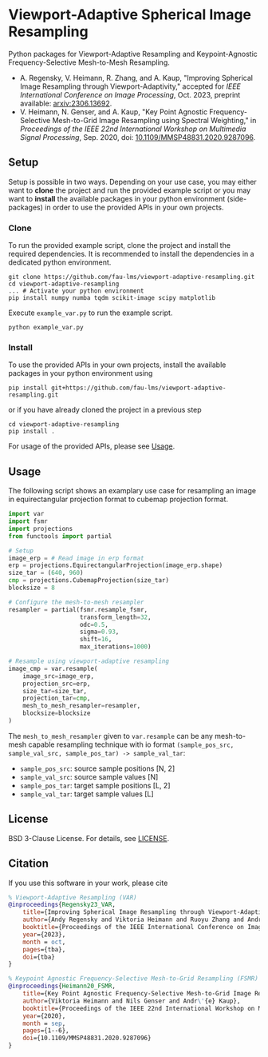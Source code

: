 # Viewport-Adaptive Spherical Image Resampling

Python packages for Viewport-Adaptive Resampling and Keypoint-Agnostic Frequency-Selective Mesh-to-Mesh Resampling.

* A. Regensky, V. Heimann, R. Zhang, and A. Kaup, "Improving Spherical Image Resampling through Viewport-Adaptivity," accepted for *IEEE International Conference on Image Processing*, Oct. 2023, preprint available: [arxiv:2306.13692](https://arxiv.org/abs/2306.13692).
* V. Heimann, N. Genser, and A. Kaup, "Key Point Agnostic Frequency-Selective Mesh-to-Grid Image Resampling using Spectral Weighting," in *Proceedings of the IEEE 22nd International Workshop on Multimedia Signal Processing*, Sep. 2020, doi: [10.1109/MMSP48831.2020.9287096](https://doi.org/10.1109/MMSP48831.2020.9287096).

## Setup

Setup is possible in two ways.
Depending on your use case, you may either want to **clone** the project and run the provided example script or you may want to **install** the available packages in your python environment (side-packages) in order to use the provided APIs in your own projects.

### Clone

To run the provided example script, clone the project and install the required dependencies.
It is recommended to install the dependencies in a dedicated python environment.

```shell
git clone https://github.com/fau-lms/viewport-adaptive-resampling.git
cd viewport-adaptive-resampling
... # Activate your python environment
pip install numpy numba tqdm scikit-image scipy matplotlib
```

Execute `example_var.py` to run the example script.

```shell 
python example_var.py
```

### Install

To use the provided APIs in your own projects, install the available packages in your python environment using
```shell
pip install git+https://github.com/fau-lms/viewport-adaptive-resampling.git
```

or if you have already cloned the project in a previous step
```shell
cd viewport-adaptive-resampling
pip install .
```

For usage of the provided APIs, please see [Usage](#usage).

## Usage

The following script shows an examplary use case for resampling an image in equirectangular projection format to cubemap projection format.

```python
import var
import fsmr
import projections
from functools import partial

# Setup 
image_erp = # Read image in erp format
erp = projections.EquirectangularProjection(image_erp.shape)
size_tar = (640, 960)
cmp = projections.CubemapProjection(size_tar)
blocksize = 8

# Configure the mesh-to-mesh resampler
resampler = partial(fsmr.resample_fsmr,
                    transform_length=32,
                    odc=0.5,
                    sigma=0.93,
                    shift=16,
                    max_iterations=1000)

# Resample using viewport-adaptive resampling
image_cmp = var.resample(
    image_src=image_erp,
    projection_src=erp,
    size_tar=size_tar,
    projection_tar=cmp,
    mesh_to_mesh_resampler=resampler,
    blocksize=blocksize
)
```

The `mesh_to_mesh_resampler` given to `var.resample` can be any mesh-to-mesh capable resampling technique with io format `(sample_pos_src, sample_val_src, sample_pos_tar) -> sample_val_tar`:
* `sample_pos_src`: source sample positions [N, 2]
* `sample_val_src`: source sample values [N]
* `sample_pos_tar`: target sample positions [L, 2]
* `sample_val_tar`: target sample values [L]

## License

BSD 3-Clause License. For details, see [LICENSE](LICENSE).

## Citation

If you use this software in your work, please cite

```bibtex
% Viewport-Adaptive Resampling (VAR)
@inproceedings{Regensky23_VAR,
    title={Improving Spherical Image Resampling through Viewport-Adaptivity}, 
    author={Andy Regensky and Viktoria Heimann and Ruoyu Zhang and Andr\'{e} Kaup},
    booktitle={Proceedings of the IEEE International Conference on Image Processing},
    year={2023},
    month = oct,
    pages={tba},
    doi={tba}
}

% Keypoint Agnostic Frequency-Selective Mesh-to-Grid Resampling (FSMR)
@inproceedings{Heimann20_FSMR,
    title={Key Point Agnostic Frequency-Selective Mesh-to-Grid Image Resampling using Spectral Weighting}, 
    author={Viktoria Heimann and Nils Genser and Andr\'{e} Kaup},
    booktitle={Proceedings of the IEEE 22nd International Workshop on Multimedia Signal Processing},
    year={2020},
    month = sep,
    pages={1--6},
    doi={10.1109/MMSP48831.2020.9287096}
}
```
